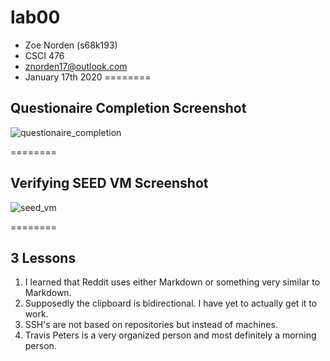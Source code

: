 # lab00

- Zoe Norden (s68k193)
- CSCI 476
- znorden17@outlook.com
- January 17th 2020
========
## Questionaire Completion Screenshot

![questionaire_completion](~/Zoe/Downloads/Screenshot5.jpg)

========

## Verifying SEED VM Screenshot

![seed_vm](~/Zoe/Downloads/Screenshot7.jpg)

========

## 3 Lessons

1. I learned that Reddit uses either Markdown or something very similar to Markdown. 
2. Supposedly the clipboard is bidirectional. I have yet to actually get it to work.
3. SSH's are not based on repositories but instead of machines. 
4. Travis Peters is a very organized person and most definitely a morning person. 




